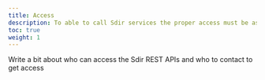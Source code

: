 ```yaml
---
title: Access
description: To able to call Sdir services the proper access must be assigned.
toc: true
weight: 1
---
```


Write a bit about who can access the Sdir REST APIs and who to contact to get access 

<!-- Bestillinger til Altinn gjøres fra den enkelte tjenesteeier sitt dashboard på Altinn/digitalisering: https://www.altinndigital.no/oversikt/ (krever innlogging). Her velger du hva du skal bestille og legger inn de opplysningene det spørres om. Har du ikke tilgang til dashboard kan du be om dette ved å sende en henvendelse til [tjenesteeier@altinn.no](tjenesteeier@altinn.no). Er du innleid konsulent må tilganger bestilles av den etaten/kommunen du jobber for.

**[Tjenesteeier sitt dashboard](https://www.altinndigital.no/oversikt/)**  
(Erstatter tidligere brukte Selvbetjeningsportalen på https://smssp-sso.brreg.no/)

## For utvikling av tjenester trenger du tilgang til:

- **Altinn tjenesteutviklingsløsning (TUL)**  
  Det finnes to ulike nivå for brukertilgang:
    - **Ordinær tjenesteutvikling**
      Gir tilgang til å utvikle meldingstjenester og innsendingstjenester (skjema) uten avansert funksjonalitet som ikke støttes av Infopath.
      Gir også tilgang til å sette opp en lenketjeneste (Styring av tilgang). For å få slik tilgang kreves deltakelse på tjenesteutviklingskurs
      eller tilsvarende opplæring av andre ressurser som har deltatt på kurs.
    - **Avansert tjenesteutvikling**
      Gir ovennevnte tilganger samt tilgang til å utvikle innsynstjenester (Hente data fra register) og innsendingstjenester (skjema) med oppslag til ekstern web service. Du får tilgang til Team Foundation Server for versjonshåndtering og til utviklingsserver i TUL. Det er her nødvendig med egen lisens til Visual Studio.

- **SERES domeneklient**  
  Skal du utvikle en innsynstjeneste eller en innsendingstjeneste/skjema er det også nødvendig med tilgang til tjenesteeier sitt domene i SERES domeneklient.
  I domeneklienten lager du en meldingsmodell og generer en XSD som benyttes som datamodell i ditt skjema/din innsynstjeneste.

- **Altinn Studio / Altinn 3**
  Nå kan du ta i bruk nye Altinn Studio for å lage alt fra enkle skjema til komplekse applikasjoner.
  Dette er et verktøy som er helt selvbetjent, og du behøver bare [opprette en bruker](../../altinn-studio/first-time-setup/) for å teste det ut.  
  [Her kan du mer om Altinn Studio](../../altinn-studio/).

## For sending av data til system trenger du tilgang til:
For at dine systemer skal kunne sende eller motta data til/fra Altinn vil noen av bestillingene nedenfor være relevante for deg - avhengig av hvordan ditt system skal kommunisere med oss:

- **Web servicer**<br>For å kunne sende/motta data til/fra Altinn må tjenesteeier registrere sitt system og få passord som skal benyttes i kall mot Altinn. Alle tjenesteeiere har ved opprettelse i Altinn fått tildelt brukernavn og passord, men det er mulig å bestille flere tilganger. Tilgangen er IP-styrt.

- **FTP/SFTP grensesnitt**<br>For oversendelse av data til/fra Altinn via FTP/SFTP bestilles det et grensesnitt for dette.

- **Åpning i brannmur**<br>Åpning i brannmurer er nødvendig for grensesnitt med Altinn hvor tjenesteeier skal legge/hente filer på Altinn sin filserver (være aktiv part). Tjenester som gjør oppslag mot eksterne tjenester (Web Services) vil også trenge åpning i brannmurer hos Altinn.

- **API-nøkkel**<br>Altinns REST-API for tjenesteeiere er bare tilgjengelig med bruk av virksomhetssertifikat og krever at man har en API-nøkkel.

- **Testbrukere**<br>I Altinn sine testmiljø benyttes fiktive testpersoner og –organisasjoner. Mange av våre eksisterende tjenesteeiere har fått tildelt et sett med testbrukere. Har du ikke tilgang til testbrukere må du bestille dette.

## Når tjenestene er klar til publisering:

- **Produksjonssetting**<br>Bestillinger du har gjort for integrasjon mot Altinn (webservice, åpning i brannmur, grensesnitt over FTP/SFTP osv.) må også bestilles for kommunikasjon mellom ditt og vårt produksjonsmiljø. Tjenester, og eventuelt tilhørende kodelister, må produksjonssettes. Du gjør tjenesten klar for produksjon i tjenesteutviklingsløsningen (TUL). I tillegg må det bestilles en produksjonssetting da det er vår driftsleverandør som legger ut tjenestene i Altinn sitt produksjonsmiljø. For en helt ny tjeneste skal det lages en informasjonsside om tjenesten under “alle skjema” på altinn.no. Du finner også en bestilling for dette. -->